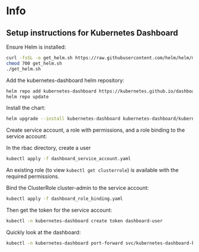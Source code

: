 # Info

## Setup instructions for Kubernetes Dashboard

Ensure Helm is installed:
```bash
curl -fsSL -o get_helm.sh https://raw.githubusercontent.com/helm/helm/main/scripts/get-helm-3
chmod 700 get_helm.sh
./get_helm.sh
```

Add the kubernetes-dashboard helm repository:
```bash
helm repo add kubernetes-dashboard https://kubernetes.github.io/dashboard/
helm repo update
```

Install the chart:
```bash
helm upgrade --install kubernetes-dashboard kubernetes-dashboard/kubernetes-dashboard --create-namespace --namespace kubernetes-dashboard
```


Create service account, a role with permissions, and a role binding to the service account:


In the rbac directory, create a user
```bash
kubectl apply -f dashboard_service_account.yaml 
```

An existing role (to view `kubectl get clusterrole`) is available with the required permissions.

Bind the ClusterRole cluster-admin to the service account:
```bash
kubectl apply -f dashboard_role_binding.yaml
```

Then get the token for the service account:
```bash
kubectl -n kubernetes-dashboard create token dashboard-user
```

Quickly look at the dashboard:
```bash
kubectl -n kubernetes-dashboard port-forward svc/kubernetes-dashboard-kong-proxy 8443:443
```

